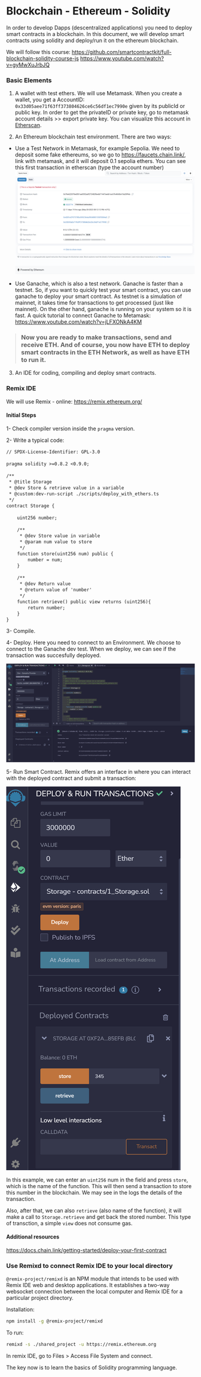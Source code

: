 # Blockchain - Ethereum - Solidity

In order to develop Dapps (descentralized applications) you need to deploy smart contracts in a blockchain. In this document, we will develop smart contracts using solidity and deploy/run it on the ethereum blockchain.

We will follow this course: https://github.com/smartcontractkit/full-blockchain-solidity-course-js
https://www.youtube.com/watch?v=gyMwXuJrbJQ


### Basic Elements
1. A wallet with test ethers.
We will use Metamask. When you create a wallet, you get a AccountID: `0x33d05aee71f63ff373804626ce6c56df1ec7990e` given by its publicId or public key. In order to get the privateID or private key, go to metamask account details >> export private key.
You can visualize this account in [Etherscan](https://etherscan.io).


2. An Ethereum blockchain test environment. There are two ways:

- Use a Test Network in Metamask, for example Sepolia.
We need to deposit some fake ethereums, so we go to https://faucets.chain.link/, link with metamask, and it will deposit 0.1 sepolia ethers. You can see this first transaction in etherscan (type the account number)
![logo](sepolia.png "Receipt")

- Use Ganache, which is also a test network. Ganache is faster than a testnet. So, if you want to quickly test your smart contract, you can use ganache to deploy your smart contract. As testnet is a simulation of mainnet, it takes time for transactions to get processed (just like mainnet). On the other hand, ganache is running on your system so it is fast.
A quick tutorial to connect Ganache to Metamask:
https://www.youtube.com/watch?v=jLFXONkA4KM


> ### Now you are ready to make transactions, send and receive ETH. And of course, you now have ETH to deploy smart contracts in the ETH Network, as well as have ETH to run it. 


3. An IDE for coding, compiling and deploy smart contracts.

### Remix IDE

We will use Remix - online: https://remix.ethereum.org/


#### Initial Steps

1- Check compiler version inside the `pragma` version.

2- Write a typical code:
```Sol
// SPDX-License-Identifier: GPL-3.0

pragma solidity >=0.8.2 <0.9.0;

/**
 * @title Storage
 * @dev Store & retrieve value in a variable
 * @custom:dev-run-script ./scripts/deploy_with_ethers.ts
 */
contract Storage {

    uint256 number;

    /**
     * @dev Store value in variable
     * @param num value to store
     */
    function store(uint256 num) public {
        number = num;
    }

    /**
     * @dev Return value 
     * @return value of 'number'
     */
    function retrieve() public view returns (uint256){
        return number;
    }
}

```
3- Compile.

4- Deploy. Here you need to connect to an Environment. We choose to connect to the Ganache dev test. When we deploy, we can see if the transaction was succesfully deployed. 

![deployed](./deployed_contract.png)

5- Run Smart Contract.
Remix offers an interface in where you can interact with the deployed contract and submit a transaction:

![run](./run_contract.png)

In this example, we can enter an `uint256` num in the field and press `store`, which is the name of the function. This will then send a transaction to store this number in the blockchain. We may see in the logs the details of the transaction.

Also, after that, we can also `retrieve` (also name of the function), it will make a call to `Storage.retrieve` and get back the stored number. This type of transction, a simple `view` does not consume gas.

#### Additional resources
https://docs.chain.link/getting-started/deploy-your-first-contract


### Use Remixd to connect Remix IDE to your local directory

`@remix-project/remixd` is an NPM module that intends to be used with Remix IDE web and desktop applications. It establishes a two-way websocket connection between the local computer and Remix IDE for a particular project directory.

Installation:
```bash
npm install -g @remix-project/remixd
```

To run:
```bash
remixd -s ./shared_project -u https://remix.ethereum.org
```

In remix IDE, go to Files > Access File System and connect.

The key now is to learn the basics of Solidity programming language.



